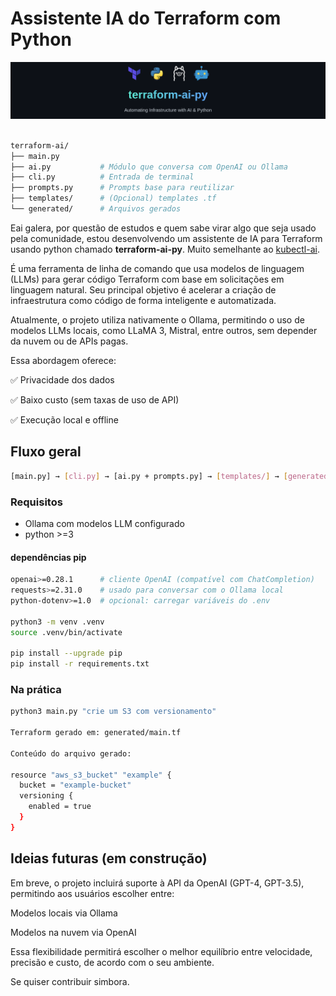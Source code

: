 # Assistente IA do Terraform com Python

![banner](img/banner.png)

```bash

terraform-ai/
├── main.py
├── ai.py           # Módulo que conversa com OpenAI ou Ollama
├── cli.py          # Entrada de terminal
├── prompts.py      # Prompts base para reutilizar
├── templates/      # (Opcional) templates .tf
└── generated/      # Arquivos gerados

```

Eai galera, por questão de estudos e quem sabe virar algo que seja usado pela comunidade, estou desenvolvendo um assistente de IA para Terraform usando python chamado **terraform-ai-py**. Muito semelhante ao [kubectl-ai](https://github.com/sozercan/kubectl-ai).

É uma ferramenta de linha de comando que usa modelos de linguagem (LLMs) para gerar código Terraform com base em solicitações em linguagem natural. Seu principal objetivo é acelerar a criação de infraestrutura como código de forma inteligente e automatizada.

Atualmente, o projeto utiliza nativamente o Ollama, permitindo o uso de modelos LLMs locais, como LLaMA 3, Mistral, entre outros, sem depender da nuvem ou de APIs pagas.

Essa abordagem oferece:

✅ Privacidade dos dados

✅ Baixo custo (sem taxas de uso de API)

✅ Execução local e offline


## Fluxo geral

```bash
[main.py] → [cli.py] → [ai.py + prompts.py] → [templates/] → [generated/main.tf]
```

### Requisitos

- Ollama com modelos LLM configurado
- python >=3

#### dependências pip

```bash
openai>=0.28.1      # cliente OpenAI (compatível com ChatCompletion)
requests>=2.31.0    # usado para conversar com o Ollama local
python-dotenv>=1.0  # opcional: carregar variáveis do .env

python3 -m venv .venv 
source .venv/bin/activate   

pip install --upgrade pip
pip install -r requirements.txt

```
### Na prática

```bash
python3 main.py "crie um S3 com versionamento"

Terraform gerado em: generated/main.tf

Conteúdo do arquivo gerado:

resource "aws_s3_bucket" "example" {
  bucket = "example-bucket"
  versioning {
    enabled = true
  }
}
```


## Ideias futuras (em construção)

Em breve, o projeto incluirá suporte à API da OpenAI (GPT-4, GPT-3.5), permitindo aos usuários escolher entre:

Modelos locais via Ollama

Modelos na nuvem via OpenAI

Essa flexibilidade permitirá escolher o melhor equilíbrio entre velocidade, precisão e custo, de acordo com o seu ambiente.

Se quiser contribuir simbora.